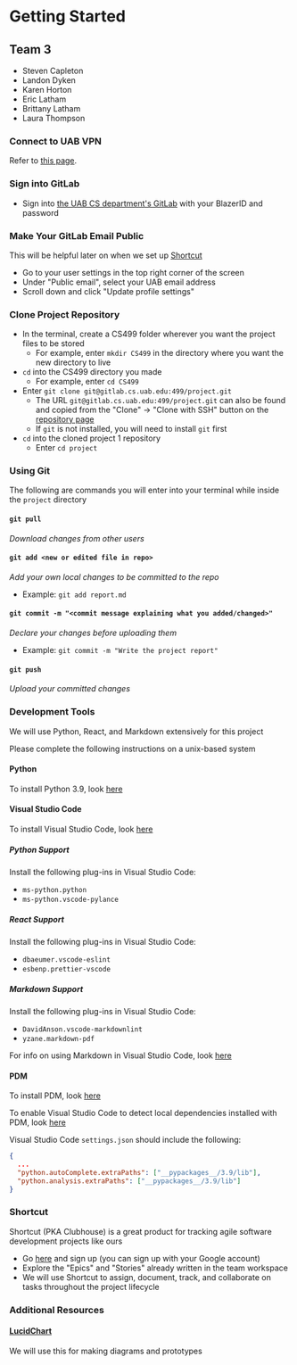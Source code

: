 # Getting Started

## Team 3

- Steven Capleton
- Landon Dyken
- Karen Horton
- Eric Latham
- Brittany Latham
- Laura Thompson

### Connect to UAB VPN

Refer to [this page](https://www.uab.edu/it/home/tech-solutions/network/vpn).

### Sign into GitLab

- Sign into [the UAB CS department's GitLab](https://gitlab.cs.uab.edu/) with your BlazerID and password

### Make Your GitLab Email Public

This will be helpful later on when we set up [Shortcut](#shortcut)

- Go to your user settings in the top right corner of the screen
- Under "Public email", select your UAB email address
- Scroll down and click "Update profile settings"

### Clone Project Repository

- In the terminal, create a CS499 folder wherever you want the project files to be stored
  - For example, enter `mkdir CS499` in the directory where you want the new directory to live
- `cd` into the CS499 directory you made
  - For example, enter `cd CS499`
- Enter `git clone git@gitlab.cs.uab.edu:499/project.git`
  - The URL `git@gitlab.cs.uab.edu:499/project.git` can also be found and copied from the "Clone" -> "Clone with SSH" button on the [repository page](https://gitlab.cs.uab.edu/499/project)
  - If `git` is not installed, you will need to install `git` first
- `cd` into the cloned project 1 repository
  - Enter `cd project`

### Using Git

The following are commands you will enter into your terminal while inside the `project` directory

#### `git pull`

_Download changes from other users_

#### `git add <new or edited file in repo>`

_Add your own local changes to be committed to the repo_

- Example: `git add report.md`

#### `git commit -m "<commit message explaining what you added/changed>"`

_Declare your changes before uploading them_

- Example: `git commit -m "Write the project report"`

#### `git push`

_Upload your committed changes_

### Development Tools

We will use Python, React, and Markdown extensively for this project

Please complete the following instructions on a unix-based system

#### Python

To install Python 3.9, look [here](https://www.python.org/downloads/)

#### Visual Studio Code

To install Visual Studio Code, look [here](https://code.visualstudio.com/Download)

##### Python Support

Install the following plug-ins in Visual Studio Code:

- `ms-python.python`
- `ms-python.vscode-pylance`

##### React Support

Install the following plug-ins in Visual Studio Code:

- `dbaeumer.vscode-eslint`
- `esbenp.prettier-vscode`

##### Markdown Support

Install the following plug-ins in Visual Studio Code:

- `DavidAnson.vscode-markdownlint`
- `yzane.markdown-pdf`

For info on using Markdown in Visual Studio Code, look [here](https://code.visualstudio.com/docs/languages/markdown)

#### PDM

To install PDM, look [here](https://pdm.fming.dev/#installation)

To enable Visual Studio Code to detect local dependencies installed with PDM, look [here](https://pdm.fming.dev/#installation)

Visual Studio Code `settings.json` should include the following:

```json
{
  ...
  "python.autoComplete.extraPaths": ["__pypackages__/3.9/lib"],
  "python.analysis.extraPaths": ["__pypackages__/3.9/lib"]
}
```

### Shortcut

Shortcut (PKA Clubhouse) is a great product for tracking agile software development projects like ours

- Go [here](https://app.shortcut.com/invite-link/612e6097-4c0e-4a0b-a830-f2ddba5d4b26) and sign up (you can sign up with your Google account)
- Explore the "Epics" and "Stories" already written in the team workspace
- We will use Shortcut to assign, document, track, and collaborate on tasks throughout the project lifecycle

### Additional Resources

#### [LucidChart](https://lucid.app/folder/invitations/accept/inv_54ef0729-0f14-4b97-8435-e4e01f496e0c)

We will use this for making diagrams and prototypes
